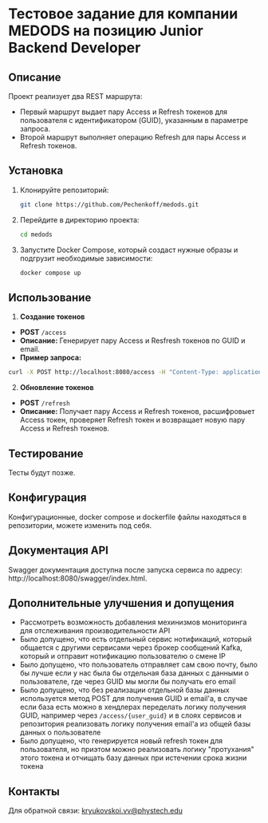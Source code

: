 # Тестовое задание для компании MEDODS на позицию Junior Backend Developer

## Описание
Проект реализует два REST маршрута:

- Первый маршрут выдает пару Access и Refresh токенов для пользователя с идентификатором (GUID), указанным в параметре запроса.
- Второй маршрут выполняет операцию Refresh для пары Access и Refresh токенов.

## Установка
1. Клонируйте репозиторий:
   ```bash
   git clone https://github.com/Pechenkoff/medods.git
   ```
2. Перейдите в директорию проекта:
   ```bash
   cd medods
   ```
3. Запустите Docker Compose, который создаст нужные образы и подгрузит необходимые зависимости:
   ```bash
   docker compose up
   ```
## Использование
1. **Создание токенов**
* **POST** `/access`
* **Описание:** Генерирует пару Access и Resfresh токенов по GUID и email.
* **Пример запроса:**
```bash
curl -X POST http://localhost:8080/access -H "Content-Type: application/json" -d '{"user_id": "123e4567-e89b-12d3-a456-426614174000", "email": "user@example.com"}'
```
2. **Обновление токенов**
* **POST** `/refresh`
* **Описание:** Получает пару Access и Refresh токенов, расшифровыет Access токен, проверяет Refresh токен и возвращает новую пару Access и Refresh токенов.

## Тестирование
Тесты будут позже.

## Конфигурация
Конфигурационные, docker compose и dockerfile файлы находяться в репозитории, можете изменить под себя.

## Документация API
Swagger документация доступна после запуска сервиса по адресу:
http://localhost:8080/swagger/index.html.

## Дополнительные улучшения и допущения
* Рассмотреть возможность добавления мехинизмов мониторинга для отслеживания производительности API
* Было допущено, что есть отдельный сервис нотификаций, который общается с другими сервисами через брокер сообщений Kafka, который и отправит нотификацию пользователю о смене IP
* Было допущено, что пользователь отправляет сам свою почту, было бы лучше если у нас была бы отдельная база данных с данными о пользователе, где через GUID мы могли бы получать его email
* Было допущено, что без реализации отдельной базы данных используется метод POST для получения GUID и email'а, в случае если база есть можно в хендлерах переделать логику получения GUID, например через `/access/{user_guid}` и в слоях сервисов и репозитория реализовать логику получения email'а из общей базы данных о пользователе
* Было допущено, что генерируется новый refresh токен для пользователя, но приэтом можно реализовать логику "протухания" этого токена и отчищать базу данных при истечении срока жизни токена

## Контакты
Для обратной связи: kryukovskoi.vv@phystech.edu